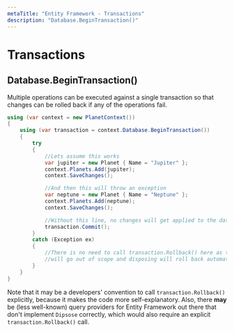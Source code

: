 ```yaml
---
metaTitle: "Entity Framework - Transactions"
description: "Database.BeginTransaction()"
---
```


# Transactions



## Database.BeginTransaction()


Multiple operations can be executed against a single transaction so that changes can be rolled back if any of the operations fail.

```cs
using (var context = new PlanetContext())
{
    using (var transaction = context.Database.BeginTransaction())
    {
        try
        {
            //Lets assume this works
            var jupiter = new Planet { Name = "Jupiter" };
            context.Planets.Add(jupiter);
            context.SaveChanges();

            //And then this will throw an exception
            var neptune = new Planet { Name = "Neptune" };
            context.Planets.Add(neptune);
            context.SaveChanges();

            //Without this line, no changes will get applied to the database
            transaction.Commit();
        }
        catch (Exception ex)
        {
            //There is no need to call transaction.Rollback() here as the transaction object
            //will go out of scope and disposing will roll back automatically
        }
    }
}

```

Note that it may be a developers' convention to call `transaction.Rollback()` explicitly, because it makes the code more self-explanatory. Also, there **may** be (less well-known) query providers for Entity Framework out there that don't implement `Dipsose` correctly, which would also require an explicit `transaction.Rollback()` call.

